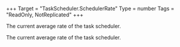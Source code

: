 +++
Target = "TaskScheduler.SchedulerRate"
Type = number
Tags = "ReadOnly, NotReplicated"
+++

The current average rate of the task scheduler.	The current average rate of the task scheduler.